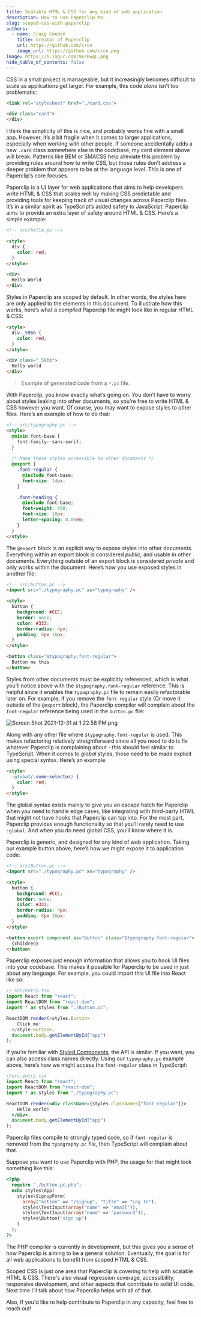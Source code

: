 ```yaml
---
title: Scalable HTML & CSS for any kind of web application
description: How to use Paperclip to 
slug: scoped-css-with-paperclip
authors:
  - name: Craig Condon
    title: Creator of Paperclip
    url: https://github.com/crcn
    image_url: https://github.com/crcn.png
image: https://i.imgur.com/mErPwqL.png
hide_table_of_contents: false
---
```

CSS in a small project is manageable, but it increasingly becomes difficult to scale as applications get larger. <!--truncate-->For example, this code *alone* isn’t too problematic: 

```html
<link rel="stylesheet" href="./card.css">

<div class="card">
</div>
```

I think the simplicity of this is nice, and probably works fine with a small app. However, it’s *a* bit fragile when it comes to larger applications, especially when working with other people. If someone accidentally adds a new `.card` class somewhere else in the codebase, my card element above will break. Patterns like BEM or SMACSS help alleviate this problem by providing rules around how to write CSS, but those rules don’t address a deeper problem that appears to be at the language level. This is one of Paperclip’s core focuses.

Paperclip is a UI layer for web applications that aims to help developers write HTML & CSS that scales well by making CSS predictable and providing tools for keeping track of visual changes across Paperclip files. It’s in a similar spirit as TypeScript’s added safety to JavaScript. Paperclip aims to provide an extra layer of safety around HTML & CSS. Here’s a simple example:

```html
<!-- src/hello.pc -->

<style>
  div {
    color: red;
  }
</style>

<div>
  Hello World
</div>
```

Styles in Paperclip are scoped by default. In other words, the styles here are only applied to the elements in this document. To illustrate how this works, here’s what a *compiled* Paperclip file might look like in regular HTML & CSS:

```html
<style>
  div._59bb {
    color: red;
  }
</style>

<div class="_59bb">
  Hello world
</div>
```

> Example of generated code from a `*.pc` file.
> 

With Paperclip, you know exactly what’s going on.  You don’t have to worry about styles leaking into other documents, so you’re free to write HTML & CSS however you want. Of course, you may want to expose styles to other files. Here’s an example of how to do that:

```html
<!-- src/typography.pc -->
<style>
  @mixin font-base {
    font-family: sans-serif;
  }
   
  /* Make these styles accessible to other documents */
  @export {
    .font-regular {
      @include font-base;
      font-size: 14px;
    }

    .font-heading {
      @include font-base;
      font-weight: 600;
      font-size: 18px;
      letter-spacing: 0.06em;
    }
  }
</style>
```

The `@export` block is an explicit way to expose styles into other documents. Everything within an export block is considered *public,* and usable in other documents. Everything outside of an export block is considered *private* and only works within the document. Here’s how you use exposed styles in another file:

```html
<!-- src/button.pc -->
<import src="./typography.pc" as="typography" />

<style>
  button {
    background: #CCC;
    border: none;
    color: #333;
    border-radius: 4px;
    padding: 8px 16px;
  }
</style>

<button class="$typography.font-regular">
  Button me this
</button>
```

Styles from other documents must be explicitly referenced, which is what you’ll notice above with the `$typography.font-regular` reference. This is helpful since it enables the `typography.pc` file to remain easily refactorable later on. For example, if you remove the `font-regular` style (Or move it outside of the `@export` block), the Paperclip compiler will complain about the `font-regular` reference being used in the `button.pc` file:

![Screen Shot 2021-12-31 at 1.22.58 PM.png](./scoped-css/import-error.png)

Along with any other file where `$typography.font-regular` is used. This makes refactoring relatively straightforward since all you need to do is fix whatever Paperclip is complaining about - this should feel similar to TypeScript. When it comes to *global* styles, those need to be made explicit using special syntax. Here’s an example:

```html
<style>
  :global(.some-selector) {
    color: red;
  }
</style>
```

The global syntax exists mainly to give you an escape hatch for Paperclip when you need to handle edge cases, like integrating with third-party HTML that might not have hooks that Paperclip can tap into. For the most part, Paperclip provides enough functionality so that you’ll rarely need to use `:global`.  And when you do need global CSS, you’ll know where it is. 

Paperclip is generic, and designed for any kind of web application. Taking our example button above, here’s how we might expose it to application code: 

```html
<!-- src/Button.pc -->
<import src="./typography.pc" as="typography" />

<style>
  button {
    background: #CCC;
    border: none;
    color: #333;
    border-radius: 4px;
    padding: 8px 16px;
  }
</style>

<button export component as="Button" class="$typography.font-regular">
  {children}
</button>
```

Paperclip exposes just enough information that allows you to hook UI files into your codebase. This makes it possible for Paperclip to be used in just about any language. For example, you could import this UI file into React like so:

```typescript
// src/entry.tsx
import React from "react";
import ReactDOM from "react-dom";
import * as styles from "./Button.pc";

ReactDOM.render(<styles.Button>
    Click me!
  </style.Button>, 
  document.body.getElementById("app")
);
```

If you’re familiar with [Styled Components](https://styled-components.com/), the API is similar. If you want, you can also access class names directly. Using our `typography.pc` example above, here’s how we might access the `font-regular` class in TypeScript:

```jsx
//src.entry.tsx
import React from "react";
import ReactDOM from "react-dom";
import * as styles from "./typography.pc";

ReactDOM.render(<div className={styles.classNames["font-regular"]}>
    Hello world!
  </div>, 
  document.body.getElementById("app")
);
```

Paperclip files compile to strongly typed code, so if `font-regular` is removed from the `typography.pc` file, then TypeScript will complain about that. 

Suppose you want to use Paperclip with PHP, the usage for that might look something like this:

```php
<?php
  require "./button.pc.php";  
  echo styles\App(
    styles\SignupForm(
      array("action" => "/signup", "title" => "Log In"),
      styles\TextInput(array("name" => "email")),
      styles\TextInput(array("name" => "password")),
      styles\Button("sign up")
    )
  );
?>
```

The PHP compiler is currently in development, but this gives you a sense of how Paperclip is aiming to be a general solution. Eventually, the goal is for all web applications to benefit from scoped HTML & CSS.

Scoped CSS is just one area that Paperclip is covering to help with scalable HTML & CSS. There's also visual regression coverage, accessibility, responsive development, and other aspects that contribute to solid UI code. Next time I'll talk about how Paperclip helps with all of that.

Also, If you'd like to help contribute to Paperclip in any capacity, feel free to reach out!
